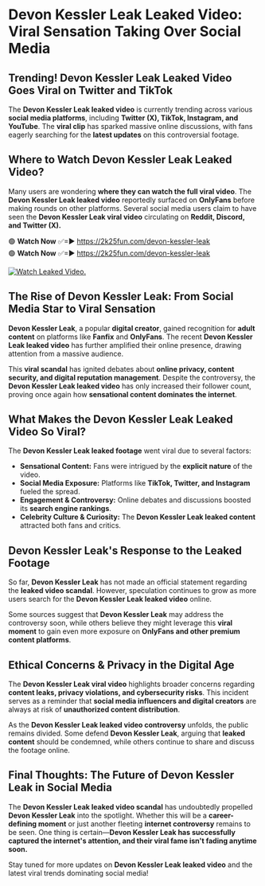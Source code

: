 # Devon Kessler Leak Leaked Video: Viral Sensation Taking Over Social Media

## **Trending! Devon Kessler Leak Leaked Video Goes Viral on Twitter and TikTok**
The **Devon Kessler Leak leaked video** is currently trending across various **social media platforms**, including **Twitter (X), TikTok, Instagram, and YouTube**. The **viral clip** has sparked massive online discussions, with fans eagerly searching for the **latest updates** on this controversial footage.

## **Where to Watch Devon Kessler Leak Leaked Video?**
Many users are wondering **where they can watch the full viral video**. The **Devon Kessler Leak leaked video** reportedly surfaced on **OnlyFans** before making rounds on other platforms. Several social media users claim to have seen the **Devon Kessler Leak viral video** circulating on **Reddit, Discord, and Twitter (X).**

🟢 **Watch Now** ✅=► https://2k25fun.com/devon-kessler-leak  
🟢 **Watch Now** ✅=► https://2k25fun.com/devon-kessler-leak  

[![Watch Leaked Video.](https://miro.medium.com/v2/resize:fit:828/format:webp/1*cilzJN44JGOrTw9NJCrNHA.gif "Watch Leaked Video")](https://2k25fun.com/devon-kessler-leak)

## **The Rise of Devon Kessler Leak: From Social Media Star to Viral Sensation**
**Devon Kessler Leak**, a popular **digital creator**, gained recognition for **adult content** on platforms like **Fanfix** and **OnlyFans**. The recent **Devon Kessler Leak leaked video** has further amplified their online presence, drawing attention from a massive audience.

This **viral scandal** has ignited debates about **online privacy, content security, and digital reputation management**. Despite the controversy, the **Devon Kessler Leak leaked video** has only increased their follower count, proving once again how **sensational content dominates the internet**.

## **What Makes the Devon Kessler Leak Leaked Video So Viral?**
The **Devon Kessler Leak leaked footage** went viral due to several factors:
- **Sensational Content:** Fans were intrigued by the **explicit nature** of the video.
- **Social Media Exposure:** Platforms like **TikTok, Twitter, and Instagram** fueled the spread.
- **Engagement & Controversy:** Online debates and discussions boosted its **search engine rankings**.
- **Celebrity Culture & Curiosity:** The **Devon Kessler Leak leaked content** attracted both fans and critics.

## **Devon Kessler Leak's Response to the Leaked Footage**
So far, **Devon Kessler Leak** has not made an official statement regarding the **leaked video scandal**. However, speculation continues to grow as more users search for the **Devon Kessler Leak leaked video** online.

Some sources suggest that **Devon Kessler Leak** may address the controversy soon, while others believe they might leverage this **viral moment** to gain even more exposure on **OnlyFans and other premium content platforms**.

## **Ethical Concerns & Privacy in the Digital Age**
The **Devon Kessler Leak viral video** highlights broader concerns regarding **content leaks, privacy violations, and cybersecurity risks**. This incident serves as a reminder that **social media influencers and digital creators** are always at risk of **unauthorized content distribution**.

As the **Devon Kessler Leak leaked video controversy** unfolds, the public remains divided. Some defend **Devon Kessler Leak**, arguing that **leaked content** should be condemned, while others continue to share and discuss the footage online.

## **Final Thoughts: The Future of Devon Kessler Leak in Social Media**
The **Devon Kessler Leak leaked video scandal** has undoubtedly propelled **Devon Kessler Leak** into the spotlight. Whether this will be a **career-defining moment** or just another fleeting **internet controversy** remains to be seen. One thing is certain—**Devon Kessler Leak has successfully captured the internet's attention, and their viral fame isn't fading anytime soon.**

Stay tuned for more updates on **Devon Kessler Leak leaked video** and the latest viral trends dominating social media!